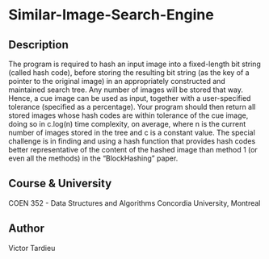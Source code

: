 # Similar-Image-Search-Engine

## Description
The program is required to hash an input image into a fixed-length bit string (called hash code), before storing the resulting bit string (as the key of a pointer to the original image) in an appropriately constructed and maintained search tree. Any number of images will be stored that way. Hence, a cue image can be used as input, together with a user-specified tolerance (specified as a percentage). Your program should then return all stored images whose hash codes are within tolerance of the cue image, doing so in c.log(n) time complexity, on average, where n is the current number of images stored in the tree and c is a constant value. The special challenge is in finding and using a hash function that provides hash codes better representative of the content of the hashed image than method 1 (or even all the methods) in the “BlockHashing” paper.

## Course & University
COEN 352 - Data Structures and Algorithms
Concordia University, Montreal

## Author
Victor Tardieu
